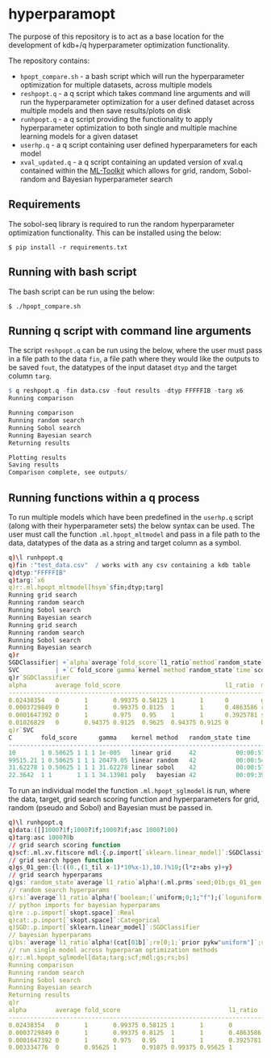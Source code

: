 # hyperparamopt

The purpose of this repository is to act as a base location for the development of kdb+/q hyperparameter optimization functionality.

The repository contains:
- `hpopt_compare.sh` - a bash script which will run the hyperparameter optimization for multiple datasets, across multiple models
- `reshpopt.q` - a q script which takes command line arguments and will run the hyperparameter optimization for a user defined dataset across multiple models and then save results/plots on disk
- `runhpopt.q` - a q script providing the functionality to apply hyperparameter optimization to both single and multiple machine learning models for a given dataset
- `userhp.q` - a q script containing user defined hyperparameters for each model
- `xval_updated.q` - a q script containing an updated version of xval.q contained within the [ML-Toolkit](https://github.com/kxsystems/ml) which allows for grid, random, Sobol-random and Bayesian hyperparameter search

## Requirements

The sobol-seq library is required to run the random hyperparameter optimization functionality. This can be installed using the below:

```
$ pip install -r requirements.txt
```

## Running with bash script

The bash script can be run using the below:

```
$ ./hpopt_compare.sh
```

## Running q script with command line arguments

The script `reshpopt.q` can be run using the below, where the user must pass in a file path to the data `fin`, a file path where they would like the outputs to be saved `fout`, the datatypes of the input dataset `dtyp` and the target column `targ`.

```q
$ q reshpopt.q -fin data.csv -fout results -dtyp FFFFFIB -targ x6
Running comparison

Running comparison
Running random search
Running Sobol search
Running Bayesian search
Returning results

Plotting results
Saving results
Comparison complete, see outputs/
```

## Running functions within a q process

To run multiple models which have been predefined in the `userhp.q` script (along with their hyperparameter sets) the below syntax can be used. The user must call the function `.ml.hpopt_mltmodel` and pass in a file path to the data, datatypes of the data as a string and target column as a symbol.

```q
q)\l runhpopt.q
q)fin :"test_data.csv"  / works with any csv containing a kdb table
q)dtyp:"FFFFFIB"
q)targ:`x6
q)r:.ml.hpopt_mltmodel[hsym`$fin;dtyp;targ]
Running grid search
Running random search
Running Sobol search
Running Bayesian search
Running grid search
Running random search
Running Sobol search
Running Bayesian search
q)r
SGDClassifier| +`alpha`average`fold_score`l1_ratio`method`random_state`time`score!(0.02438354 0.0003729849..
SVC          | +`C`fold_score`gamma`kernel`method`random_state`time`score!(10 99515.21 31.62278 22.3642;(1..
q)r`SGDClassifier
alpha        average fold_score                             l1_ratio  method   random_state time         score
--------------------------------------------------------------------------------------------------------------
0.02438354   0       1       0.99375 0.58125 1       1      0         grid     42           00:00:22.299 1
0.0003729849 0       1       0.99375 0.8125  1       1      0.4863586 random   42           00:00:18.706 1
0.0001647392 0       1       0.975   0.95    1       1      0.3925781 sobol    42           00:00:18.766 1
0.01026829   0       0.94375 0.9125  0.9625  0.94375 0.9125 0         bayesian 42           00:04:23.630 0.99
q)r`SVC
C        fold_score      gamma    kernel method   random_state time         score
---------------------------------------------------------------------------------
10       1 0.50625 1 1 1 1e-005   linear grid     42           00:00:57.699 1
99515.21 1 0.50625 1 1 1 20479.05 linear random   42           00:00:54.959 1
31.62278 1 0.50625 1 1 1 31.62278 linear sobol    42           00:00:57.005 1
22.3642  1 1       1 1 1 34.13981 poly   bayesian 42           00:09:39.074 1
```

To run an individual model the function `.ml.hpopt_sglmodel` is run, where the data, target, grid search scoring function and hyperparameters for grid, random (pseudo and Sobol) and Bayesian must be passed in.

```q
q)\l runhpopt.q
q)data:([]1000?1f;1000?1f;1000?1f;asc 1000?100)
q)targ:asc 1000?0b
// grid search scoring function
q)scf:.ml.xv.fitscore mdl:{.p.import[`sklearn.linear_model]`:SGDClassifier}
// grid search hpgen function
q)gs_01_gen:{l:((0.,(1_til x-1)*10%x-1),10.)%10;(l*z+abs y)+y}
// grid search hyperparams
q)gs:`random_state`average`l1_ratio`alpha!(.ml.prms`seed;01b;gs_01_gen[16;0;1];xexp[10]gs_01_gen[32;-5;2])
// random search hyperparams
q)rs:`average`l1_ratio`alpha!(`boolean;(`uniform;0;1;"f");(`loguniform;-5;2;"f"))
// python imports for bayesian hyperparams
q)re :.p.import[`skopt.space]`:Real
q)cat:.p.import[`skopt.space]`:Categorical
q)SGD:.p.import[`sklearn.linear_model]`:SGDClassifier
// bayesian hyperparams
q)bs:`average`l1_ratio`alpha!(cat[01b]`;re[0;1;`prior pykw"uniform"]`;re[1e-005;1e+010;`prior pykw"log-uniform"]`)
// run single model across hyperparam optimization methods
q)r:.ml.hpopt_sglmodel[data;targ;scf;mdl;gs;rs;bs]
Running comparison
Running random search
Running Sobol search
Running Bayesian search
Returning results
q)r
alpha        average fold_score                              l1_ratio  method   random_state time         score
---------------------------------------------------------------------------------------------------------------
0.02438354   0       1       0.99375 0.58125 1       1       0         grid     42           00:00:21.533 1
0.0003729849 0       1       0.99375 0.8125  1       1       0.4863586 random   42           00:00:19.005 1
0.0001647392 0       1       0.975   0.95    1       1       0.3925781 sobol    42           00:00:18.611 1
0.003334776  0       0.95625 1       0.91875 0.99375 0.95625 1         bayesian 42           00:04:14.004 0.98
```